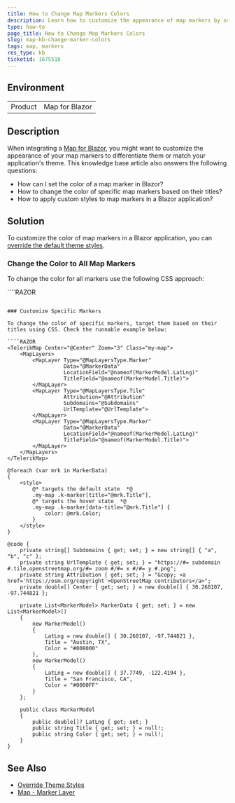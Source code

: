 ```yaml
---
title: How to Change Map Markers Colors
description: Learn how to customize the appearance of map markers by setting and changing their colors in a Blazor application.
type: how-to
page_title: How to Change Map Markers Colors
slug: map-kb-change-marker-colors
tags: map, markers
res_type: kb
ticketid: 1675518
---
```


## Environment

<table>
    <tbody>
        <tr>
            <td>Product</td>
            <td>Map for Blazor</td>
        </tr>
    </tbody>
</table>

## Description

When integrating a [Map for Blazor](slug://components/map/layers), you might want to customize the appearance of your map markers to differentiate them or match your application's theme. This knowledge base article also answers the following questions:

- How can I set the color of a map marker in Blazor?
- How to change the color of specific map markers based on their titles?
- How to apply custom styles to map markers in a Blazor application?

## Solution

To customize the color of map markers in a Blazor application, you can [override the default theme styles](slug://themes-override).

### Change the Color to All Map Markers

To change the color for all markers use the following CSS approach:

<div class="skip-repl"></div>
````RAZOR
<TelerikMap Class="my-map">
    <!-- Map configuration -->
</TelerikMap>

<style>
    .my-map.k-map .k-marker {
        color: blue;
    }
</style>
````

### Customize Specific Markers

To change the color of specific markers, target them based on their titles using CSS. Check the runnable example below:

````RAZOR
<TelerikMap Center="@Center" Zoom="3" Class="my-map">
    <MapLayers>
        <MapLayer Type="@MapLayersType.Marker"
                  Data="@MarkerData"
                  LocationField="@nameof(MarkerModel.LatLng)"
                  TitleField="@nameof(MarkerModel.Title)">
        </MapLayer>
        <MapLayer Type="@MapLayersType.Tile"
                  Attribution="@Attribution"
                  Subdomains="@Subdomains"
                  UrlTemplate="@UrlTemplate">
        </MapLayer>
        <MapLayer Type="@MapLayersType.Marker"
                  Data="@MarkerData"
                  LocationField="@nameof(MarkerModel.LatLng)"
                  TitleField="@nameof(MarkerModel.Title)">
        </MapLayer>
    </MapLayers>
</TelerikMap>

@foreach (var mrk in MarkerData)
{
    <style>
        @* targets the default state  *@
        .my-map .k-marker[title="@mrk.Title"],
        @* targets the hover state  *@
        .my-map .k-marker[data-title="@mrk.Title"] {
            color: @mrk.Color;
        }
    </style>
}

@code {
    private string[] Subdomains { get; set; } = new string[] { "a", "b", "c" };
    private string UrlTemplate { get; set; } = "https://#= subdomain #.tile.openstreetmap.org/#= zoom #/#= x #/#= y #.png";
    private string Attribution { get; set; } = "&copy; <a href='https://osm.org/copyright'>OpenStreetMap contributors</a>";
    private double[] Center { get; set; } = new double[] { 30.268107, -97.744821 };

    private List<MarkerModel> MarkerData { get; set; } = new List<MarkerModel>()
    {
        new MarkerModel()
        {
            LatLng = new double[] { 30.268107, -97.744821 },
            Title = "Austin, TX",
            Color = "#008000"
        },
        new MarkerModel()
        {
            LatLng = new double[] { 37.7749, -122.4194 },
            Title = "San Francisco, CA",
            Color = "#0000FF"
        }
    };

    public class MarkerModel
    {
        public double[]? LatLng { get; set; }
        public string Title { get; set; } = null!;
        public string Color { get; set; } = null!;
    }
}
````

## See Also

- [Override Theme Styles](slug://themes-override)
- [Map - Marker Layer](slug://components/map/layers/marker)
